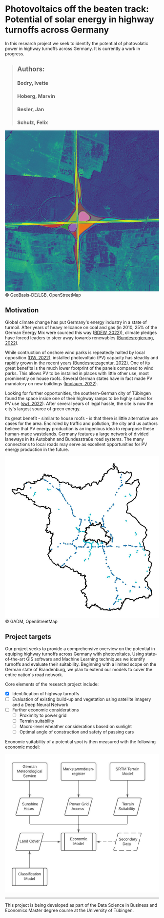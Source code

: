 # Photovoltaics off the beaten track: Potential of solar energy in highway turnoffs across Germany

In this research project we seek to identify the potential of photovolatic power in highway turnoffs across Germany. It is currently a work in progress.

> ## Authors: 
> ### Bodry, Ivette
> ### Hoberg, Marvin
> ### Besler, Jan
> ### Schulz, Felix 

![](presentations/fig/driveways_example_7.jpg)
:copyright: GeoBasis-DE/LGB, OpenStreetMap

## Motivation

Global climate change has put Germany's energy industry in a state of turmoil. After years of heavy relicance on coal and gas (in 2010, 25% of the German Energy Mix were sourced this way ([BDEW, 2022](https://www.bdew.de/energie/bruttostromerzeugung-seit-2010/))), climate pledges have forced leaders to steer away towards renewables ([Bundesregierung, 2022](https://www.bundesregierung.de/breg-en/issues/climate-action/government-climate-policy-1779414)). 

While contruction of onshore wind parks is repeatedly halted by local opposition ([DW, 2022](https://p.dw.com/p/4K361)), installed photovoltaic (PV) capacity has steadily and rapidly grown in the recent years ([Bundesnetzagentur, 2022](https://www.smard.de/home/marktdaten)). One of its great benefits is the much lower footprint of the panels compared to wind parks. This allows PV to be installed in places with little other use, most prominently on house roofs. Several German states have in fact made PV mandatory on new buildings ([Imolauer, 2022](https://www.roedl.com/insights/renewable-energy/2021/august/pv-obligation-germany-federal-states)). 

Looking for further opportunities, the southern-German city of Tübingen found the space inside one of their highway ramps to be highly suited for PV use ([swt, 2022](https://www.swtue.de/energie/strom/erneuerbare-energien/bautagebuecher/solarpark-lustnauer-ohren.html)). After several years of legal hassle, the site is now the city's largest source of green energy.

Its great benefit - similar to house roofs - is that there is little alternative use cases for the area. Encircled by traffic and pollution, the city and us authors believe that PV energy production is an ingenious idea to repurpose these human-made wastelands. Germany features a large network of divided laneways in its Autobahn and Bundesstraße road systems. The many connections to local roads may serve as excellent opportunities for PV energy production in the future.

![](presentations/fig/brandenburg_driveways.jpg)
:copyright: GADM, OpenStreetMap

## Project targets

Our project seeks to provide a comprehensive overview on the potential in equiping highway turnoffs across Germany with photovoltaics. Using state-of-the-art GIS software and Machine Learning techniques we identify turnoffs and evaluate their suitability. Beginning with a limited scope on the German state of Brandenburg, we plan to extend our models to cover the entire nation's road network.

Core elements of the research project include:
- [x] Identification of highway turnoffs
- [ ] Evaluation of existing build-up and vegetation using satellite imagery and a Deep Neural Network
- [ ] Further economic considerations
  - [ ] Proximity to power grid
  - [ ] Terrain suitability
  - [ ] Macro-level wheather considerations based on sunlight
  - [ ] Optimal angle of construction and safety of passing cars

Economic suitability of a potential spot is then measured with the following economic model:

![](presentations/fig/economic_model.jpeg)

---

This project is being developed as part of the Data Science in Business and Economics Master degree course at the University of Tübingen. 
